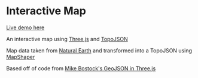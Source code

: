 # Interactive Map

[Live demo here](https://melonman0.github.io/InteractiveMap/)

An interactive map using [Three.js](https://threejs.org/) and [TopoJSON](https://github.com/topojson/topojson)

Map data taken from [Natural Earth](https://www.naturalearthdata.com/) and transformed into a TopoJSON using [MapShaper](https://mapshaper.org/)

Based off of code from [Mike Bostock's GeoJSON in Three.js](https://observablehq.com/@mbostock/geojson-in-three-js)